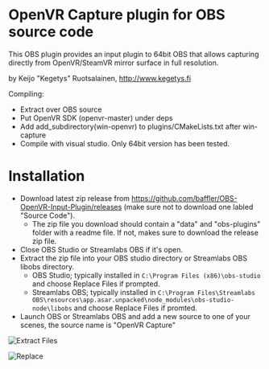 # OpenVR Capture plugin for OBS source code

This OBS plugin provides an input plugin to 64bit OBS that allows capturing directly from OpenVR/SteamVR mirror surface in full resolution.

by Keijo "Kegetys" Ruotsalainen, http://www.kegetys.fi

Compiling:
- Extract over OBS source
- Put OpenVR SDK (openvr-master) under deps
- Add add_subdirectory(win-openvr) to plugins/CMakeLists.txt after win-capture
- Compile with visual studio. Only 64bit version has been tested.

# Installation
* Download latest zip release from https://github.com/baffler/OBS-OpenVR-Input-Plugin/releases (make sure not to download one labled "Source Code").
	- The zip file you download should contain a "data" and "obs-plugins" folder with a readme file. If not, makes sure to download the release zip file.
* Close OBS Studio or Streamlabs OBS if it's open.
* Extract the zip file into your OBS studio directory or Streamlabs OBS libobs directory.
	- OBS Studio; typically installed in `C:\Program Files (x86)\obs-studio` and choose Replace Files if prompted.
	- Streamlabs OBS; typically installed in `C:\Program Files\Streamlabs OBS\resources\app.asar.unpacked\node_modules\obs-studio-node\libobs` and choose Replace Files if promted.
* Launch OBS or Streamlabs OBS and add a new source to one of your scenes, the source name is "OpenVR Capture"

![Extract Files](https://user-images.githubusercontent.com/1980600/40620530-22aca280-6267-11e8-96dc-4978675d3e80.png)

![Replace](https://user-images.githubusercontent.com/1980600/40620531-22bf5f9c-6267-11e8-8ae2-f6b6ea83ea3c.png)

